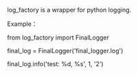 log_factory is a wrapper for python logging.

Example：

from log_factory import FinalLogger

final_log = FinalLogger('final_logger.log')

final_log.info('test: %d, %s', 1, '2')


